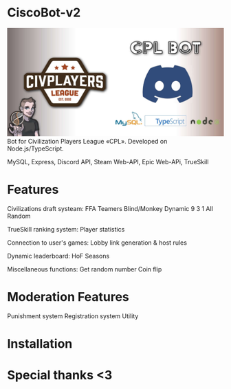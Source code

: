 # CiscoBot-v2

![Github-Banner](assets/images/CPL_Bot_Github_banner2.png)
Bot for Civilization Players League «CPL». Developed on Node.js/TypeScript.  


MySQL, Express, Discord API, Steam Web-API, Epic Web-APi, TrueSkill 

# Features
Civilizations draft systeam:
FFA
Teamers
Blind/Monkey
Dynamic 9 3 1
All Random

TrueSkill ranking system:
Player statistics 

Connection to user's games:
Lobby link generation & host rules

Dynamic leaderboard:
HoF
Seasons 

Miscellaneous functions:
Get random number
Coin flip

# Moderation Features
Punishment system
Registration system
Utility

# Installation

# Special thanks <3